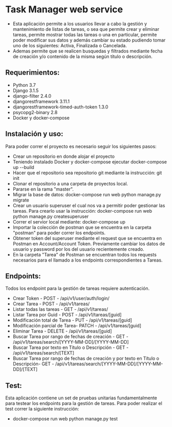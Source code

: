 # Task Manager web service

- Esta aplicación permite a los usuarios llevar a cabo la gestión y mantenimiento de listas de tareas, o sea que permite crear y eliminar tareas, permite mostrar todas las tareas o una en particular, permite poder modificar sus datos y además cambiar su estado pudiendo tomar uno de los siguientes: Activa, Finalizada o Cancelada. 
- Ademas permite que se realicen busquedas y filtrados mediante fecha de creación y/o contenido de la misma según título o descripción.



## Requerimientos:

- Python 3.7
- Django 3.1.5
- django-filter 2.4.0
- djangorestframework 3.11.1
- djangorestframework-timed-auth-token 1.3.0
- psycopg2-binary 2.8
- Docker y docker-compose



## Instalación y uso:

Para poder correr el proyecto es necesario seguir los siguientes pasos:

- Crear un repositorio en donde alojar el proyecto
- Teniendo instalado Docker y docker-compose ejecutar docker-compose up --build
- Hacer que el repositorio sea repositorio git mediante la instrucción: git init
- Clonar el repositorio a una carpeta de proyectos local.
- Pararse en la rama "master".
- Migrar la base de datos: docker-compose run web python manage.py migrate
- Crear un usuario superuser el cual nos va a permitir poder gestionar las tareas. Para crearlo usar la instrucción: docker-compose run web python manage.py createsuperuser 
- Correr el servior local mediante: docker-compose up
- Importar la colección de postman que se encuentra en la carpeta "postman" para poder correr los endpoints.
- Obtener token del superuser mediante el request que se encuentra en Postman en Account/Account Token. Previamente cambiar los datos de usuario y password por los del usuario recientemente creado.
- En la carpeta "Tarea" de Postman se encuentran todos los requests necesarios para el llamado a los endpoints correspondientes a Tareas. 


## Endpoints:

Todos los endpoint para la gestión de tareas requiere autenticación.

- Crear Token - POST - /api/v1/user/auth/login/
- Crear Tarea - POST - /api/v1/tareas/
- Listar todas las tareas - GET - /api/v1/tareas/
- Listar Tarea por Guid - POST - /api/v1/tareas/[guid]
- Modificación total de Tarea - PUT - /api/v1/tareas/[guid]
- Modificación parcial de Tarea- PATCH - /api/v1/tareas/[guid]
- Eliminar Tarea - DELETE - /api/v1/tareas/[guid]
- Buscar Tarea por rango de fechas de creación - GET - /api/v1/tareas/search/[YYYY-MM-DD]/[YYYY-MM-DD]
- Buscar Tarea por texto en Título o Descripción - GET - /api/v1/tareas/search/[TEXT]
- Buscar Tarea por rango de fechas de creación y por texto en Título o Descripción- GET - /api/v1/tareas/search/[YYYY-MM-DD]/[YYYY-MM-DD]/[TEXT]


## Test:

Esta aplicación contiene un set de pruebas unitarias fundamentalmente para testear los endpoints para la gestión de tareas. Para poder realizar el test correr la siguiente instrucción:

- docker-compose run web python manage.py test


